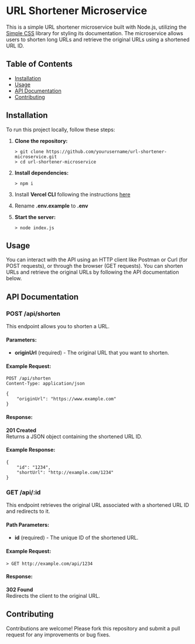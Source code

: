 URL Shortener Microservice
==========================

This is a simple URL shortener microservice built with Node.js, utilizing the [Simple CSS](https://simplecss.org/) library for styling its documentation. The microservice allows users to shorten long URLs and retrieve the original URLs using a shortened URL ID.

Table of Contents
-----------------

*   [Installation](#installation)
*   [Usage](#usage)
*   [API Documentation](#api-documentation)
*   [Contributing](#contributing)

Installation
------------

To run this project locally, follow these steps:

1.  **Clone the repository:**
    
        > git clone https://github.com/yourusername/url-shortener-microservice.git
        > cd url-shortener-microservice
    
2.  **Install dependencies:**
    
        > npm i

3.  Install **Vercel CLI** following the instructions [here](https://vercel.com/docs/cli)

4.  Rename **.env.example** to **.env**
    
4.  **Start the server:**
    
        > node index.js
    
Usage
-----

You can interact with the API using an HTTP client like Postman or Curl (for POST requests), or through the browser (GET requests). You can shorten URLs and retrieve the original URLs by following the API documentation below.

API Documentation
-----------------

### POST /api/shorten

This endpoint allows you to shorten a URL.

#### Parameters:

*   **originUrl** (required) - The original URL that you want to shorten.

#### Example Request:

    POST /api/shorten
    Content-Type: application/json
    
    {
        "originUrl": "https://www.example.com"
    }

#### Response:

**201 Created**  
Returns a JSON object containing the shortened URL ID.

#### Example Response:

    {
        "id": "1234",
        "shortUrl": "http://example.com/1234"
    }

### GET /api/:id

This endpoint retrieves the original URL associated with a shortened URL ID and redirects to it.

#### Path Parameters:

*   **id** (required) - The unique ID of the shortened URL.

#### Example Request:

    > GET http://example.com/api/1234

#### Response:

**302 Found**  
Redirects the client to the original URL.

Contributing
------------

Contributions are welcome! Please fork this repository and submit a pull request for any improvements or bug fixes.